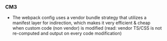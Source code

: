 


### CM3

* The webpack config uses a vendor bundle strategy that utilizes a manifest layer for indirection, which makes it very efficient & cheap when custom code (non vendor) is modified (read: vendor TS/CSS is not re-computed and output on every code modification)

